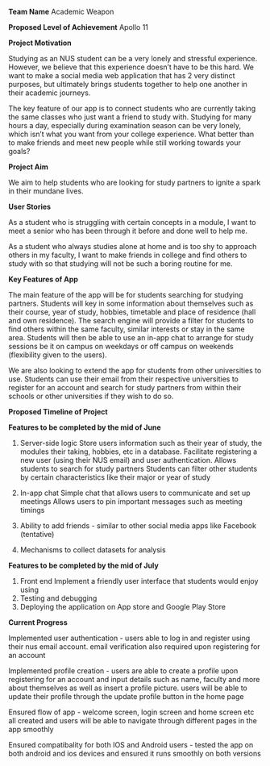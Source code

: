 **Team Name** 
Academic Weapon

**Proposed Level of Achievement**
Apollo 11 

**Project Motivation**

Studying as an NUS student can be a very lonely and stressful experience. However, we believe that this experience doesn’t have to be this hard. We want to make a social media web application that has 2 very distinct purposes, but ultimately brings students together to help one another in their academic journeys.

The key feature of our app is to connect students who are currently taking the same classes who just want a friend to study with. Studying for many hours a day, especially during examination season can be very lonely, which isn’t what you want from your college experience. What better than to make friends and meet new people while still working towards your goals?


**Project Aim**

We aim to help students who are looking for study partners to ignite a spark in their mundane lives.

**User Stories**

As a student who is struggling with certain concepts in a module, I want to meet a senior who has been through it before and done well to help me.

As a student who always studies alone at home and is too shy to approach others in my faculty, I want to make friends in college and find others to study with so that studying will not be such a boring routine for me.

**Key Features of App**

The main feature of the app will be for students searching for studying partners. Students will key in some information about themselves such as their course, year of study, hobbies, timetable and place of residence (hall and own residence). The search engine will provide a filter for students to find others within the same faculty, similar interests or stay in the same area. Students will then be able to use an in-app chat to arrange for study sessions be it on campus on weekdays or off campus on weekends (flexibility given to the users). 

We are also looking to extend the app for students from other universities to use. Students can use their email from their respective universities to register for an account and search for study partners from within their schools or other universities if they wish to do so.

**Proposed Timeline of Project**

**Features to be completed by the mid of June** 

1. Server-side logic
Store users information such as their year of study, the modules their taking, hobbies, etc in a database.
Facilitate registering a new user (using their NUS email) and user authentication.
Allows students to search for study partners
Students can filter other students by certain characteristics like their major or year of study

2. In-app chat
Simple chat that allows users to communicate and set up meetings
Allows users to pin important messages such as meeting timings

3. Ability to add friends - similar to other social media apps like Facebook (tentative)

4. Mechanisms to collect datasets for analysis

**Features to be completed by the mid of July**

1. Front end 
Implement a friendly user interface that students would enjoy using
2. Testing and debugging
3. Deploying the application on App store and Google Play Store

**Current Progress**

Implemented user authentication - users able to log in and register using their nus email account. email verification also required upon registering for an account

Implemented profile creation - users are able to create a profile upon registering for an account and input details such as name, faculty and more about themselves as well as insert a profile picture. users will be able to update their profile through the update profile button in the home page

Ensured flow of app - welcome screen, login screen and home screen etc all created and users will be able to navigate through different pages in the app smoothly

Ensured compatibality for both IOS and Android users - tested the app on both android and ios devices and ensured it runs smoothly on both versions
